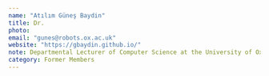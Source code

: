 ```yaml
---
name: "Atılım Güneş Baydin"
title: Dr.
photo: 
email: "gunes@robots.ox.ac.uk"
website: "https://gbaydin.github.io/"
note: Departmental Lecturer of Computer Science at the University of Oxford, former Senior Researcher
category: Former Members
---
```

